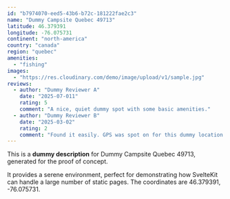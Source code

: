```yaml
---
id: "b7974070-eed5-43b6-b72c-181222fae2c3"
name: "Dummy Campsite Quebec 49713"
latitude: 46.379391
longitude: -76.075731
continent: "north-america"
country: "canada"
region: "quebec"
amenities:
  - "fishing"
images:
  - "https://res.cloudinary.com/demo/image/upload/v1/sample.jpg"
reviews:
  - author: "Dummy Reviewer A"
    date: "2025-07-011"
    rating: 5
    comment: "A nice, quiet dummy spot with some basic amenities."
  - author: "Dummy Reviewer B"
    date: "2025-03-02"
    rating: 2
    comment: "Found it easily. GPS was spot on for this dummy location."
---
```


This is a **dummy description** for Dummy Campsite Quebec 49713, generated for the proof of concept.

It provides a serene environment, perfect for demonstrating how SvelteKit can handle a large number of static pages. The coordinates are 46.379391, -76.075731.
